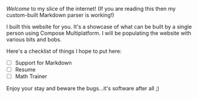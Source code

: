 _Welcome_ to my slice of the internet!
(If you are reading this then my custom-built Markdown parser is working!)

I built this website for you.
It's a showcase of what can be built by a single person using Compose Multiplatform.
I will be populating the website with various bits and bobs.

Here's a checklist of things I hope to put here: 

-[ ] Support for Markdown
-[ ] Resume
-[ ] Math Trainer

Enjoy your stay and beware the bugs...it's software after all ;)